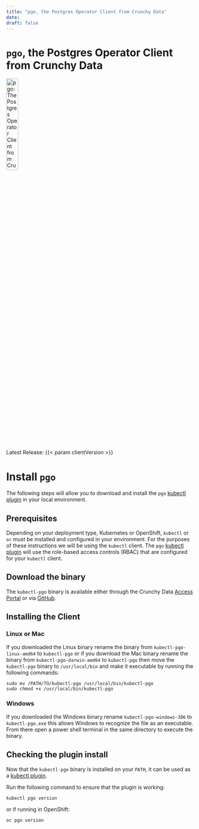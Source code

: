 ```yaml
---
title: "pgo, the Postgres Operator Client from Crunchy Data"
date:
draft: false
---
```


# `pgo`, the Postgres Operator Client from Crunchy Data

 <img width="25%" src="logos/pgo.svg" alt="pgo: The Postgres Operator Client from Crunchy Data" />

Latest Release: {{< param clientVersion >}}

# Install `pgo`

The following steps will allow you to download and install the `pgo` [kubectl plugin][] in your
local environment.

## Prerequisites

Depending on your deployment type, Kubernetes or OpenShift, `kubectl` or `oc` must be installed and
configured in your environment. For the purposes of these instructions we will be using the `kubectl`
client. The `pgo` [kubectl plugin][] will use the role-based access controls (RBAC) that are
configured for your `kubectl` client.

## Download the binary

The `kubectl-pgo` binary is available either through the Crunchy Data [Access Portal][] or via [GitHub][].

## Installing the Client

### Linux or Mac

If you downloaded the Linux binary rename the binary from `kubectl-pgo-linux-amd64` to `kubectl-pgo` or if you download the Mac binary rename the binary from `kubectl-pgo-darwin-amd64` to `kubectl-pgo` then move the `kubectl-pgo` binary to `/usr/local/bin` and make it executable by running the following commands:

```
sudo mv /PATH/TO/kubectl-pgo /usr/local/bin/kubectl-pgo
sudo chmod +x /usr/local/bin/kubectl-pgo
```

### Windows

If you downloaded the Windows binary rename `kubectl-pgo-windows-386` to `kubectl-pgo.exe` this allows Windows to recognize the file as an executable.  From there open a power shell terminal in the same directory to execute the binary.

## Checking the plugin install

Now that the `kubectl-pgo` binary is installed on your `PATH`, it can be used as a [kubectl plugin][].

Run the following command to ensure that the plugin is working:

```
kubectl pgo version
```

or if running in OpenShift:
```
oc pgo version
```

[kubectl plugin]: https://kubernetes.io/docs/tasks/extend-kubectl/kubectl-plugins/
[Access Portal]: https://access.crunchydata.com/downloads/
[GitHub]: https://github.com/CrunchyData/postgres-operator-client/releases
